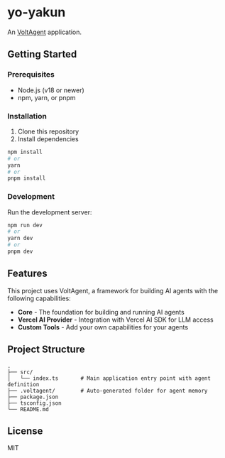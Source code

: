 # yo-yakun

An [VoltAgent](https://github.com/vercel/voltagent) application.

## Getting Started

### Prerequisites

- Node.js (v18 or newer)
- npm, yarn, or pnpm

### Installation

1. Clone this repository
2. Install dependencies

```bash
npm install
# or
yarn
# or
pnpm install
```

### Development

Run the development server:

```bash
npm run dev
# or
yarn dev
# or
pnpm dev
```

## Features

This project uses VoltAgent, a framework for building AI agents with the following capabilities:

- **Core** - The foundation for building and running AI agents
- **Vercel AI Provider** - Integration with Vercel AI SDK for LLM access
- **Custom Tools** - Add your own capabilities for your agents

## Project Structure

```
.
├── src/
│   └── index.ts       # Main application entry point with agent definition
├── .voltagent/        # Auto-generated folder for agent memory
├── package.json
├── tsconfig.json
└── README.md
```

## License

MIT 